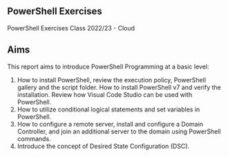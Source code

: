 ## PowerShell Exercises
PowerShell Exercises Class 2022/23 - Cloud

## Aims
This report aims to introduce PowerShell Programming at a basic level:

1.	How to install PowerShell, review the execution policy, PowerShell gallery and the script folder. How to install PowerShell v7 and verify the installation. Review  how Visual Code Studio can be used with PowerShell.
2.	How to utilize conditional logical statements and set variables in PowerShell.
3.	How to configure a remote server, install and configure a Domain Controller, and join an additional server to the domain using PowerShell commands.
4.	Introduce the concept of Desired State Configuration (DSC).
